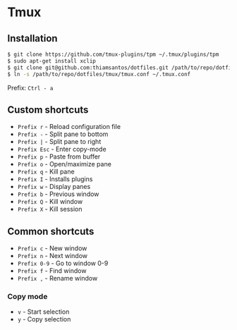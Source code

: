 # Tmux

## Installation

```sh
$ git clone https://github.com/tmux-plugins/tpm ~/.tmux/plugins/tpm
$ sudo​ apt-get​ install​ xclip
$ git clone git@github.com:thiamsantos/dotfiles.git /path/to/repo/dotfiles
$ ln -s /path/to/repo/dotfiles/tmux/tmux.conf ~/.tmux.conf
```

Prefix: `Ctrl - a`

## Custom shortcuts

- `Prefix r` - Reload configuration file
- `Prefix -` - Split pane to bottom
- `Prefix |` - Split pane to right
- `Prefix Esc` - Enter copy-mode
- `Prefix p` - Paste from buffer
- `Prefix o` - Open/maximize pane
- `Prefix q` - Kill pane
- `Prefix I` - Installs plugins
- `Prefix w` - Display panes
- `Prefix b` - Previous window
- `Prefix Q` - Kill window
- `Prefix X` - Kill session

## Common shortcuts

- `Prefix c` - New window
- `Prefix n` - Next window
- `Prefix 0-9` - Go to window 0-9
- `Prefix f` - Find window
- `Prefix ,` - Rename window

### Copy mode

- `v` - Start selection
- `y` - Copy selection
